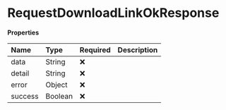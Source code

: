 # RequestDownloadLinkOkResponse

**Properties**

| Name    | Type    | Required | Description |
| :------ | :------ | :------- | :---------- |
| data    | String  | ❌       |             |
| detail  | String  | ❌       |             |
| error   | Object  | ❌       |             |
| success | Boolean | ❌       |             |
